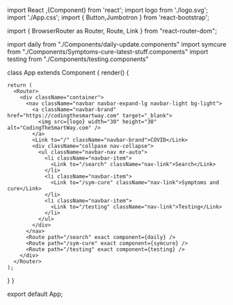 import React ,{Component} from 'react';
import logo from './logo.svg';
import './App.css';
import { Button,Jumbotron } from 'react-bootstrap';

import { BrowserRouter as Router, Route, Link } from "react-router-dom";

import daily from "./Components/daily-update.components"
import symcure from "./Components/Symptoms-cure-latest-stuff.components"
import testing from "./Components/testing.components"

class App extends Component {
  render() {
    
    return (
      <Router>
        <div className="container">
          <nav className="navbar navbar-expand-lg navbar-light bg-light">
            <a className="navbar-brand" href="https://codingthesmartway.com" target="_blank">
              <img src={logo} width="30" height="30" alt="CodingTheSmartWay.com" />
            </a>
            <Link to="/" className="navbar-brand">COVID</Link>
            <div className="collpase nav-collapse">
              <ul className="navbar-nav mr-auto">
                <li className="navbar-item">
                  <Link to="/search" className="nav-link">Search</Link>
                </li>
                <li className="navbar-item">
                  <Link to="/sym-cure" className="nav-link">Symptoms and cure</Link>
                </li>
                <li className="navbar-item">
                  <Link to="/testing" className="nav-link">Testing</Link>
                </li>
              </ul>
            </div>
          </nav>
          <Route path="/search" exact component={daily} />
          <Route path="/sym-cure" exact component={symcure} />
          <Route path="/testing" exact component={testing} />
        </div>
      </Router>
    );
  }
}

export default App;
